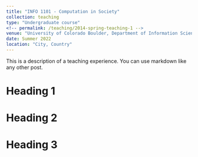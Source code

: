 ```yaml
---
title: "INFO 1101 - Computation in Society"
collection: teaching
type: "Undergraduate course"
<!-- permalink: /teaching/2014-spring-teaching-1 -->
venue: "University of Colorado Boulder, Department of Information Science"
date: Summer 2022
location: "City, Country"
---
```


This is a description of a teaching experience. You can use markdown like any other post.

Heading 1
======

Heading 2
======

Heading 3
======
